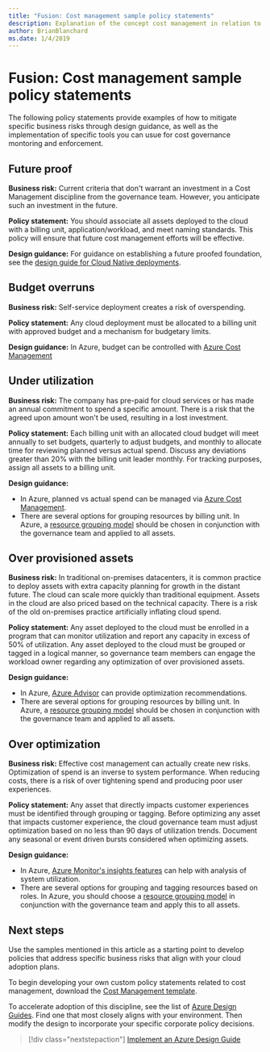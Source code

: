 ```yaml
---
title: "Fusion: Cost management sample policy statements"
description: Explanation of the concept cost management in relation to cloud governance
author: BrianBlanchard
ms.date: 1/4/2019
---
```


# Fusion: Cost management sample policy statements

The following policy statements provide examples of how to mitigate specific business risks through design guidance, as well as the implementation of specific tools you can usue for cost governance montoring and enforcement.

## Future proof

**Business risk:** Current criteria that don't warrant an investment in a Cost Management discipline from the governance team. However, you anticipate such an investment in the future.

**Policy statement:** You should associate all assets deployed to the cloud with a billing unit, application/workload, and meet naming standards. This policy will ensure that future cost management efforts will be effective.

**Design guidance:** For guidance on establishing a future proofed foundation, see the [design guide for Cloud Native deployments](../design-guides/future-proof/design-guide.md).

## Budget overruns

**Business risk:** Self-service deployment creates a risk of overspending.

**Policy statement:** Any cloud deployment must be allocated to a billing unit with approved budget and a mechanism for budgetary limits.

**Design guidance:** In Azure, budget can be controlled with [Azure Cost Management](/azure/cost-management/manage-budgets)

## Under utilization

**Business risk:** The company has pre-paid for cloud services or has made an annual commitment to spend a specific amount. There is a risk that the agreed upon amount won't be used, resulting in a lost investment.

**Policy statement:** Each billing unit with an allocated cloud budget will meet annually to set budgets, quarterly to adjust budgets, and monthly to allocate time for reviewing planned versus actual spend. Discuss any deviations greater than 20% with the billing unit leader monthly. For tracking purposes, assign all assets to a billing unit.

**Design guidance:**

* In Azure, planned vs actual spend can be managed via [Azure Cost Management](/azure/cost-management/quick-acm-cost-analysis). 
* There are several options for grouping resources by billing unit. In Azure, a [resource grouping model](../../infrastructure/resource-grouping.md) should be chosen in conjunction with the governance team and applied to all assets.

## Over provisioned assets

**Business risk:** In traditional on-premises datacenters, it is common practice to deploy assets with extra capacity planning for growth in the distant future. The cloud can scale more quickly than traditional equipment. Assets in the cloud are also priced based on the technical capacity. There is a risk of the old on-premises practice artificially inflating cloud spend.

**Policy statement:** Any asset deployed to the cloud must be enrolled in a program that can monitor utilization and report any capacity in excess of 50% of utilization. Any asset deployed to the cloud must be grouped or tagged in a logical manner, so governance team members can engage the workload owner regarding any optimization of over provisioned assets.

**Design guidance:**

* In Azure, [Azure Advisor](/azure/advisor/advisor-cost-recommendations) can provide optimization recommendations.
* There are several options for grouping resources by billing unit. In Azure, a [resource grouping model](../../infrastructure/resource-grouping.md) should be chosen in conjunction with the governance team and applied to all assets.

## Over optimization

**Business risk:** Effective cost management can actually create new risks. Optimization of spend is an inverse to system performance. When reducing costs, there is a risk of over tightening spend and producing poor user experiences.

**Policy statement:** Any asset that directly impacts customer experiences must be identified through grouping or tagging. Before optimizing any asset that impacts customer experience, the cloud governance team must adjust optimization based on no less than 90 days of utilization trends. Document any seasonal or event driven bursts considered when optimizing assets.

**Design guidance:**

* In Azure, [Azure Monitor's insights features](/azure/azure-monitor/insights/vminsights-performance) can help with analysis of system utilization.
* There are several options for grouping and tagging resources based on roles. In Azure, you should choose a [resource grouping model](../../infrastructure/resource-grouping.md) in conjunction with the governance team and apply this to all assets.

## Next steps

Use the samples mentioned in this article as a starting point to develop policies that address specific business risks that align with your cloud adoption plans.

To begin developing your own custom policy statements related to cost management, download the [Cost Management template](template.md).

To accelerate adoption of this discipline, see the list of [Azure Design Guides](../design-guides/overview.md). Find one that most closely aligns with your environment. Then modify the design to incorporate your specific corporate policy decisions.

> [!div class="nextstepaction"]
> [Implement an Azure Design Guide](../design-guides/overview.md)
